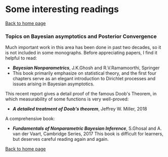 <h1>Some interesting readings</h1>

[Back to home page](README.md)

### Topics on Bayesian asymptotics and Posterior Convergence

Much important work in this area has been done in past two decades, so it is not included in some monographs. Before appreciating papers, I find it helpful to read:
- ***Bayesian Nonparametrics***, J.K.Ghosh and R.V.Ramamoorthi, Springer
 - This book primarily emphasize on statistical theory, and the first four chapters serve as an elegant introduction to Dirichlet processes and issues arising in Bayesian asymptotics.
 
 This recent report gives a detail proof of the famous Doob's Theorem, in which measurability of some functions is very well-proved:
 - ***A detailed treatment of Doob's theorem***, Jeffrey W. Miller, 2018
 
A comprehensive book:
- ***Fundamentals of Nonparametric Bayesian Inference***, S.Ghosal and A. van der Vaart, Cambridge Series, 2017
This book is difficult for learners, but deserves careful reading again and again.
 



[Back to home page](README.md)
